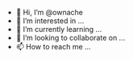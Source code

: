- 👋 Hi, I’m @ownache
- 👀 I’m interested in ...
- 🌱 I’m currently learning ...
- 💞️ I’m looking to collaborate on ...
- 📫 How to reach me ...

<!---
ownache/ownache is a ✨ special ✨ repository because its `README.md` (this file) appears on your GitHub profile.
You can click the Preview link to take a look at your changes.
--->
